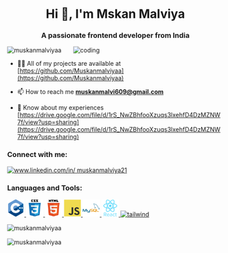 <h1 align="center">Hi 👋, I'm Mskan Malviya</h1>
<h3 align="center">A passionate frontend developer from India</h3>

<img align="right" alt="coding" width="350" src="https://media.tenor.com/IF2JdxzmyN4AAAAi/coding-girl.gif">

<p align="left"> <img src="https://komarev.com/ghpvc/?username=muskanmalviyaa&label=Profile%20views&color=0e75b6&style=flat" alt="muskanmalviyaa" /> </p>

- 👨‍💻 All of my projects are available at [https://github.com/Muskanmalviyaa](https://github.com/Muskanmalviyaa)

- 📫 How to reach me **muskanmalvi609@gmail.com**

- 📄 Know about my experiences [https://drive.google.com/file/d/1rS_NwZBhfooXzuqs3lxehfD4DzMZNW7f/view?usp=sharing](https://drive.google.com/file/d/1rS_NwZBhfooXzuqs3lxehfD4DzMZNW7f/view?usp=sharing)

<h3 align="left">Connect with me:</h3>
<p align="left">
<a href="https://linkedin.com/in/www.linkedin.com/in/ muskanmalviya21" target="blank"><img align="center" src="https://raw.githubusercontent.com/rahuldkjain/github-profile-readme-generator/master/src/images/icons/Social/linked-in-alt.svg" alt="www.linkedin.com/in/ muskanmalviya21" height="30" width="40" /></a>
</p>

<h3 align="left">Languages and Tools:</h3>
<p align="left"> </a> <a href="https://www.w3schools.com/cpp/" target="_blank" rel="noreferrer"> <img src="https://raw.githubusercontent.com/devicons/devicon/master/icons/cplusplus/cplusplus-original.svg" alt="cplusplus" width="40" height="40"/> </a> <a href="https://www.w3schools.com/css/" target="_blank" rel="noreferrer"> <img src="https://raw.githubusercontent.com/devicons/devicon/master/icons/css3/css3-original-wordmark.svg" alt="css3" width="40" height="40"/> </a> <a href="https://www.w3.org/html/" target="_blank" rel="noreferrer"> <img src="https://raw.githubusercontent.com/devicons/devicon/master/icons/html5/html5-original-wordmark.svg" alt="html5" width="40" height="40"/> </a> <a href="https://developer.mozilla.org/en-US/docs/Web/JavaScript" target="_blank" rel="noreferrer"> <img src="https://raw.githubusercontent.com/devicons/devicon/master/icons/javascript/javascript-original.svg" alt="javascript" width="40" height="40"/> </a> <a href="https://www.mysql.com/" target="_blank" rel="noreferrer"> <img src="https://raw.githubusercontent.com/devicons/devicon/master/icons/mysql/mysql-original-wordmark.svg" alt="mysql" width="40" height="40"/> </a> <a href="https://reactjs.org/" target="_blank" rel="noreferrer"> <img src="https://raw.githubusercontent.com/devicons/devicon/master/icons/react/react-original-wordmark.svg" alt="react" width="40" height="40"/> </a> <a href="https://tailwindcss.com/" target="_blank" rel="noreferrer"> <img src="https://www.vectorlogo.zone/logos/tailwindcss/tailwindcss-icon.svg" alt="tailwind" width="40" height="40"/> </a> </p>

<p><img align="center" src="https://github-readme-stats.vercel.app/api/top-langs?username=muskanmalviyaa&show_icons=true&locale=en&layout=compact" alt="muskanmalviyaa" /></p>

<p><img align="center" src="https://github-readme-streak-stats.herokuapp.com/?user=muskanmalviyaa&" alt="muskanmalviyaa" /></p>
